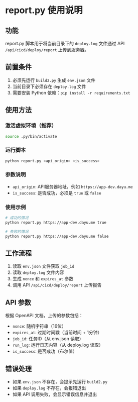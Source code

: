 # report.py 使用说明

## 功能
report.py 脚本用于将当前目录下的 `deploy.log` 文件通过 API `/api/cicd/deploy/report` 上传到服务器。

## 前置条件
1. 必须先运行 `build2.py` 生成 `env.json` 文件
2. 当前目录下必须存在 `deploy.log` 文件
3. 需要安装 Python 依赖：`pip install -r requirements.txt`

## 使用方法

### 激活虚拟环境（推荐）
```bash
source .py/bin/activate
```

### 运行脚本
```bash
python report.py <api_origin> <is_success>
```

### 参数说明
- `api_origin`: API服务器地址，例如 `https://app-dev.dayu.me`
- `is_success`: 是否成功，必须是 `true` 或 `false`

### 使用示例
```bash
# 成功的情况
python report.py https://app-dev.dayu.me true

# 失败的情况
python report.py https://app-dev.dayu.me false
```

## 工作流程
1. 读取 `env.json` 文件获取 `job_id`
2. 读取 `deploy.log` 文件内容
3. 生成 `nonce` 和 `expires_at` 参数
4. 调用 API `/api/cicd/deploy/report` 上传报告

## API 参数
根据 OpenAPI 文档，上传的参数包括：
- `nonce`: 随机字符串（16位）
- `expires_at`: 过期时间戳（当前时间 + 1分钟）
- `job_id`: 任务ID（从 env.json 读取）
- `run_log`: 运行日志内容（从 deploy.log 读取）
- `is_success`: 是否成功（布尔值）

## 错误处理
- 如果 `env.json` 不存在，会提示先运行 `build2.py`
- 如果 `deploy.log` 不存在，会报错退出
- 如果 API 调用失败，会显示错误信息并退出 